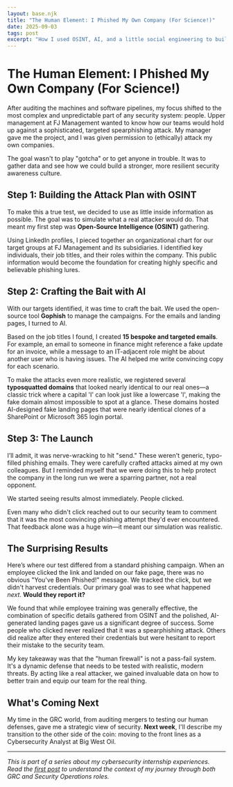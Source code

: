 ```yaml
---
layout: base.njk
title: "The Human Element: I Phished My Own Company (For Science!)"
date: 2025-09-03
tags: post
excerpt: "How I used OSINT, AI, and a little social engineering to build a realistic spearphishing campaign to test the human firewall at my own company."
---
```


# The Human Element: I Phished My Own Company (For Science!)

After auditing the machines and software pipelines, my focus shifted to the most complex and unpredictable part of any security system: people. Upper management at FJ Management wanted to know how our teams would hold up against a sophisticated, targeted spearphishing attack. My manager gave me the project, and I was given permission to (ethically) attack my own companies.

The goal wasn't to play "gotcha" or to get anyone in trouble. It was to gather data and see how we could build a stronger, more resilient security awareness culture.

## Step 1: Building the Attack Plan with OSINT

To make this a true test, we decided to use as little inside information as possible. The goal was to simulate what a real attacker would do. That meant my first step was **Open-Source Intelligence (OSINT)** gathering.

Using LinkedIn profiles, I pieced together an organizational chart for our target groups at FJ Management and its subsidiaries. I identified key individuals, their job titles, and their roles within the company. This public information would become the foundation for creating highly specific and believable phishing lures.

## Step 2: Crafting the Bait with AI

With our targets identified, it was time to craft the bait. We used the open-source tool **Gophish** to manage the campaigns. For the emails and landing pages, I turned to AI.

Based on the job titles I found, I created **15 bespoke and targeted emails**. For example, an email to someone in finance might reference a fake update for an invoice, while a message to an IT-adjacent role might be about another user who is having issues. The AI helped me write convincing copy for each scenario.

To make the attacks even more realistic, we registered several **typosquatted domains** that looked nearly identical to our real ones—a classic trick where a capital 'I' can look just like a lowercase 'l', making the fake domain almost impossible to spot at a glance. These domains hosted AI-designed fake landing pages that were nearly identical clones of a SharePoint or Microsoft 365 login portal.

## Step 3: The Launch

I’ll admit, it was nerve-wracking to hit "send." These weren't generic, typo-filled phishing emails. They were carefully crafted attacks aimed at my own colleagues. But I reminded myself that we were doing this to help protect the company in the long run we were a sparring partner, not a real opponent.

We started seeing results almost immediately. People clicked.

Even many who didn't click reached out to our security team to comment that it was the most convincing phishing attempt they'd ever encountered. That feedback alone was a huge win—it meant our simulation was realistic.

## The Surprising Results

Here’s where our test differed from a standard phishing campaign. When an employee clicked the link and landed on our fake page, there was no obvious "You've Been Phished!" message. We tracked the click, but we didn't harvest credentials. Our primary goal was to see what happened *next*. **Would they report it?**

We found that while employee training was generally effective, the combination of specific details gathered from OSINT and the polished, AI-generated landing pages gave us a significant degree of success. Some people who clicked never realized that it was a spearphishing attack. Others did realize after they entered their credentials but were hesitant to report their mistake to the security team.

My key takeaway was that the "human firewall" is not a pass-fail system. It's a dynamic defense that needs to be tested with realistic, modern threats. By acting like a real attacker, we gained invaluable data on how to better train and equip our team for the real thing.

## What's Coming Next

My time in the GRC world, from auditing mergers to testing our human defenses, gave me a strategic view of security. **Next week**, I'll describe my transition to the other side of the coin: moving to the front lines as a Cybersecurity Analyst at Big West Oil.

---

*This is part of a series about my cybersecurity internship experiences. Read the [first post](/posts/the-two-sides-of-the-security-coin/) to understand the context of my journey through both GRC and Security Operations roles.*






